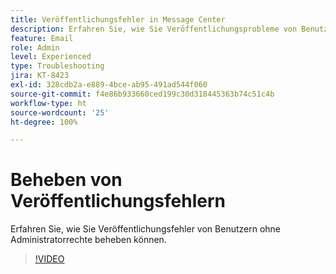 ```yaml
---
title: Veröffentlichungsfehler in Message Center
description: Erfahren Sie, wie Sie Veröffentlichungsprobleme von Benutzern ohne Administratorrechte beheben können.
feature: Email
role: Admin
level: Experienced
type: Troubleshooting
jira: KT-8423
exl-id: 328cdb2a-e889-4bce-ab95-491ad544f060
source-git-commit: f4e86b933660ced199c30d318445363b74c51c4b
workflow-type: ht
source-wordcount: '25'
ht-degree: 100%

---
```


# Beheben von Veröffentlichungsfehlern

Erfahren Sie, wie Sie Veröffentlichungsfehler von Benutzern ohne Administratorrechte beheben können.

>[!VIDEO](https://video.tv.adobe.com/v/335979?quality=12&learn=on)
